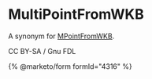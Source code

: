 # MultiPointFromWKB

A synonym for [MPointFromWKB](mpointfromwkb.md).

CC BY-SA / Gnu FDL

{% @marketo/form formId="4316" %}
